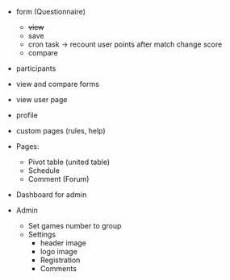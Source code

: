 - form (Questionnaire)
  - ~~view~~
  - save
  - cron task -> recount user points after match change score
  - compare
  
- participants
- view and compare forms
- view user page
- profile
- custom pages (rules, help)
- Pages:
  - Pivot table (united table)
  - Schedule
  - Comment (Forum)
- Dashboard for admin
- Admin
  - Set games number to group
  - Settings
    - header image
    - logo image
    - Registration
    - Comments